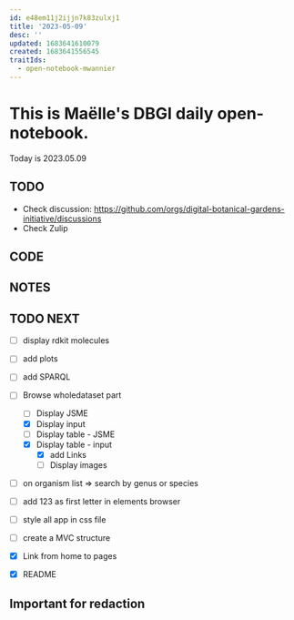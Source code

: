 ```yaml
---
id: e48em11j2ijjn7k83zulxj1
title: '2023-05-09'
desc: ''
updated: 1683641610079
created: 1683641556545
traitIds:
  - open-notebook-mwannier
---
```



# This is Maëlle's DBGI daily open-notebook.

Today is 2023.05.09


## TODO

- Check discussion: https://github.com/orgs/digital-botanical-gardens-initiative/discussions
- Check Zulip

## CODE

## NOTES

## TODO NEXT

- [ ] display rdkit molecules
- [ ] add plots
- [ ] add SPARQL
- [ ] Browse wholedataset part
  - [ ] Display JSME
  - [x] Display input
  - [ ] Display table - JSME
  - [x] Display table - input
    - [x] add Links
    - [ ] Display images
- [ ] on organism list => search by genus or species
- [ ] add 123 as first letter in elements browser
- [ ] style all app in css file
- [ ] create a MVC structure
- [x] Link from home to pages
- [x] README




## Important for redaction

